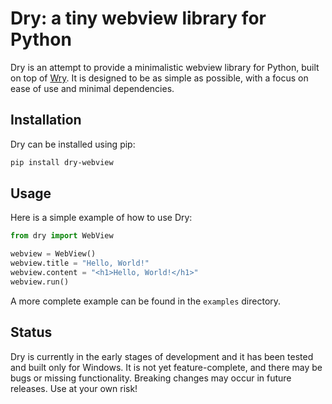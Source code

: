 # Dry: a tiny webview library for Python

Dry is an attempt to provide a minimalistic webview library for Python, built on top of [Wry](https://github.com/tauri-apps/wry). It is designed to be as simple as possible, with a focus on ease of use and minimal dependencies.

## Installation

Dry can be installed using pip:

```bash
pip install dry-webview
```

## Usage

Here is a simple example of how to use Dry:

```python
from dry import WebView

webview = WebView()
webview.title = "Hello, World!"
webview.content = "<h1>Hello, World!</h1>"
webview.run()
```

A more complete example can be found in the `examples` directory.

## Status

Dry is currently in the early stages of development and it has been tested and built only for Windows. It is not yet feature-complete, and there may be bugs or missing functionality. Breaking changes may occur in future releases. Use at your own risk!